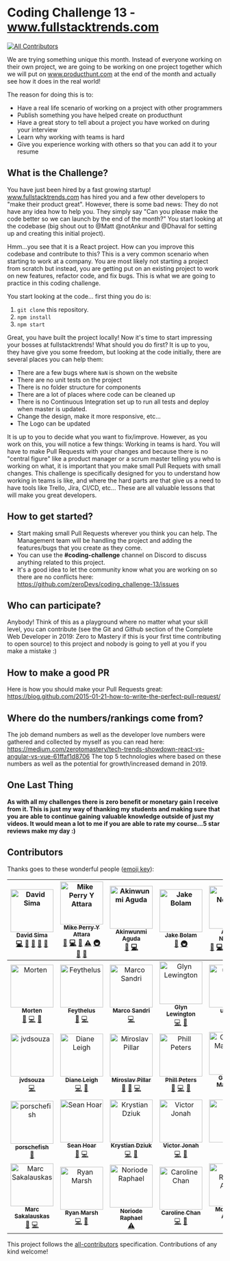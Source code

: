 # Coding Challenge 13 - www.fullstacktrends.com
[![All Contributors](https://img.shields.io/badge/all_contributors-35-orange.svg?style=flat-square)](#contributors)

We are trying something unique this month. Instead of everyone working on their own project, we are going to be working on one project together which we will put on www.producthunt.com at the end of the month and actually see how it does in the real world! 

The reason for doing this is to:
- Have a real life scenario of working on a project with other programmers
- Publish something you have helped create on producthunt
- Have a great story to tell about a project you have worked on during your interview
- Learn why working with teams is hard
- Give you experience working with others so that you can add it to your resume

## What is the Challenge?
You have just been hired by a fast growing startup! www.fullstacktrends.com has hired you and a few other developers to "make their product great". However, there is some bad news: They do not have any idea how to help you. They simply say "Can you please make the code better so we can launch by the end of the month?" You start looking at the codebase (big shout out to @Matt @notAnkur and @Dhaval for setting up and creating this initial project). 

Hmm...you see that it is a React project. How can you improve this codebase and contribute to this? This is a very common scenario when starting to work at a company. You are most likely not starting a project from scratch but instead, you are getting put on an existing project to work on new features, refactor code, and fix bugs. This is what we are going to practice in this coding challenge. 

You start looking at the code... first thing you do is:
1. `git clone` this repository. 
2. `npm install`
3. `npm start `

Great, you have built the project locally! Now it's time to start impressing your bosses at fullstacktrends! What should you do first? It is up to you, they have give you some freedom, but looking at the code initially, there are several places you can help them:
- There are a few bugs where `NaN` is shown on the website
- There are no unit tests on the project
- There is no folder structure for components
- There are a lot of places where code can be cleaned up
- There is no Continuous Integration set up to run all tests and deploy when master is updated.
- Change the design, make it more responsive, etc...
- The Logo can be updated

It is up to you to decide what you want to fix/improve. However, as you work on this, you will notice a few things:
Working in teams is hard. You will have to make Pull Requests with your changes and because there is no "central figure" like a product manager or a scrum master telling you who is working on what, it is important that you make small Pull Requets with small changes. This challenge is specifically designed for you to understand how working in teams is like, and where the hard parts are that give us a need to have tools like Trello, Jira, CI/CD, etc... These are all valuable lessons that will make you great developers. 

## How to get started?
- Start making small Pull Requests wherever you think you can help. The Management team will be handling the project and adding the features/bugs that you create as they come.  
- You can use the **#coding-challenge** channel on Discord to discuss anything related to this project.  
- It's a good idea to let the community know what you are working on so there are no conflicts here: https://github.com/zeroDevs/coding_challenge-13/issues

## Who can participate?
Anybody! Think of this as a playground where no matter what your skill level, you can contribute (see the Git and Github section of the Complete Web Developer in 2019: Zero to Mastery if this is your first time contributing to open source) to this project and nobody is going to yell at you if you make a mistake :)

## How to make a good PR
Here is how you should make your Pull Requests great: https://blog.github.com/2015-01-21-how-to-write-the-perfect-pull-request/

## Where do the numbers/rankings come from?
The job demand numbers as well as the developer love numbers were gathered and collected by myself as you can read here: https://medium.com/zerotomastery/tech-trends-showdown-react-vs-angular-vs-vue-61ffaf1d8706
The top 5 technologies where based on these numbers as well as the potential for growth/increased demand in 2019. 

## One Last Thing
**As with all my challenges there is zero benefit or monetary gain I receive from it. This is just my way of thanking my students and making sure that you are able to continue gaining valuable knowledge outside of just my videos. It would mean a lot to me if you are able to rate my course...5 star reviews make my day :)**

## Contributors

Thanks goes to these wonderful people ([emoji key](https://github.com/all-contributors/all-contributors#emoji-key)):

<!-- ALL-CONTRIBUTORS-LIST:START - Do not remove or modify this section -->
<!-- prettier-ignore -->
| [<img src="https://avatars0.githubusercontent.com/u/26633429?v=4" width="100px;" alt="David Sima"/><br /><sub><b>David Sima</b></sub>](https://github.com/The24thDS)<br />[💻](https://github.com/zeroDevs/coding_challenge-13/commits?author=The24thDS "Code") [🐛](https://github.com/zeroDevs/coding_challenge-13/issues?q=author%3AThe24thDS "Bug reports") [👀](#review-The24thDS "Reviewed Pull Requests") [🤔](#ideas-The24thDS "Ideas, Planning, & Feedback") [💬](#question-The24thDS "Answering Questions") | [<img src="https://avatars1.githubusercontent.com/u/31483629?v=4" width="100px;" alt="Mike Perry Y Attara"/><br /><sub><b>Mike Perry Y Attara</b></sub>](https://mikeattara.com)<br />[🤔](#ideas-mikeattara "Ideas, Planning, & Feedback") [💻](https://github.com/zeroDevs/coding_challenge-13/commits?author=mikeattara "Code") [👀](#review-mikeattara "Reviewed Pull Requests") [⚠️](https://github.com/zeroDevs/coding_challenge-13/commits?author=mikeattara "Tests") [🚇](#infra-mikeattara "Infrastructure (Hosting, Build-Tools, etc)") [💬](#question-mikeattara "Answering Questions") [📖](https://github.com/zeroDevs/coding_challenge-13/commits?author=mikeattara "Documentation") | [<img src="https://avatars0.githubusercontent.com/u/39712415?v=4" width="100px;" alt="Akinwunmi Aguda"/><br /><sub><b>Akinwunmi Aguda</b></sub>](https://github.com/AkinAguda)<br />[🐛](https://github.com/zeroDevs/coding_challenge-13/issues?q=author%3AAkinAguda "Bug reports") [💻](https://github.com/zeroDevs/coding_challenge-13/commits?author=AkinAguda "Code") | [<img src="https://avatars2.githubusercontent.com/u/3534236?v=4" width="100px;" alt="Jake Bolam"/><br /><sub><b>Jake Bolam</b></sub>](https://jakebolam.com)<br />[💬](#question-jakebolam "Answering Questions") [🚇](#infra-jakebolam "Infrastructure (Hosting, Build-Tools, etc)") | [<img src="https://avatars3.githubusercontent.com/u/10776230?v=4" width="100px;" alt="Andrei Neagoie"/><br /><sub><b>Andrei Neagoie</b></sub>](https://github.com/aneagoie)<br />[🐛](https://github.com/zeroDevs/coding_challenge-13/issues?q=author%3Aaneagoie "Bug reports") [💻](https://github.com/zeroDevs/coding_challenge-13/commits?author=aneagoie "Code") [🤔](#ideas-aneagoie "Ideas, Planning, & Feedback") [👀](#review-aneagoie "Reviewed Pull Requests") [💬](#question-aneagoie "Answering Questions") [🚇](#infra-aneagoie "Infrastructure (Hosting, Build-Tools, etc)") | [<img src="https://avatars3.githubusercontent.com/u/6190356?v=4" width="100px;" alt="Matt Smith"/><br /><sub><b>Matt Smith</b></sub>](https://github.com/MattCSmith)<br />[💬](#question-MattCSmith "Answering Questions") [🐛](https://github.com/zeroDevs/coding_challenge-13/issues?q=author%3AMattCSmith "Bug reports") [💻](https://github.com/zeroDevs/coding_challenge-13/commits?author=MattCSmith "Code") [🤔](#ideas-MattCSmith "Ideas, Planning, & Feedback") [👀](#review-MattCSmith "Reviewed Pull Requests") | [<img src="https://avatars1.githubusercontent.com/u/38767320?v=4" width="100px;" alt="Bushra Baqui"/><br /><sub><b>Bushra Baqui</b></sub>](https://github.com/bbaqui25)<br />[🤔](#ideas-bbaqui25 "Ideas, Planning, & Feedback") |
| :---: | :---: | :---: | :---: | :---: | :---: | :---: |
| [<img src="https://avatars2.githubusercontent.com/u/25040343?v=4" width="100px;" alt="Morten"/><br /><sub><b>Morten</b></sub>](https://github.com/mortenkos)<br />[💬](#question-mortenkos "Answering Questions") [💻](https://github.com/zeroDevs/coding_challenge-13/commits?author=mortenkos "Code") [🤔](#ideas-mortenkos "Ideas, Planning, & Feedback") | [<img src="https://avatars3.githubusercontent.com/u/30155412?v=4" width="100px;" alt="Feythelus"/><br /><sub><b>Feythelus</b></sub>](https://github.com/Feythelus)<br />[🐛](https://github.com/zeroDevs/coding_challenge-13/issues?q=author%3AFeythelus "Bug reports") [💻](https://github.com/zeroDevs/coding_challenge-13/commits?author=Feythelus "Code") | [<img src="https://avatars0.githubusercontent.com/u/26682816?v=4" width="100px;" alt="Marco Sandri"/><br /><sub><b>Marco Sandri</b></sub>](https://github.com/marcosandri-dev)<br />[💻](https://github.com/zeroDevs/coding_challenge-13/commits?author=marcosandri-dev "Code") | [<img src="https://avatars2.githubusercontent.com/u/28625651?v=4" width="100px;" alt="Glyn Lewington"/><br /><sub><b>Glyn Lewington</b></sub>](https://github.com/GlynL)<br />[💻](https://github.com/zeroDevs/coding_challenge-13/commits?author=GlynL "Code") [🐛](https://github.com/zeroDevs/coding_challenge-13/issues?q=author%3AGlynL "Bug reports") | [<img src="https://avatars1.githubusercontent.com/u/16659034?v=4" width="100px;" alt="uhayon"/><br /><sub><b>uhayon</b></sub>](https://github.com/uhayon)<br />[💻](https://github.com/zeroDevs/coding_challenge-13/commits?author=uhayon "Code") | [<img src="https://avatars0.githubusercontent.com/u/37570898?v=4" width="100px;" alt="Kuma Chan"/><br /><sub><b>Kuma Chan</b></sub>](https://github.com/peacethekuma)<br />[💻](https://github.com/zeroDevs/coding_challenge-13/commits?author=peacethekuma "Code") [🐛](https://github.com/zeroDevs/coding_challenge-13/issues?q=author%3Apeacethekuma "Bug reports") | [<img src="https://avatars0.githubusercontent.com/u/780350?v=4" width="100px;" alt="Dave Sayer"/><br /><sub><b>Dave Sayer</b></sub>](https://crafted.im)<br />[🐛](https://github.com/zeroDevs/coding_challenge-13/issues?q=author%3Aluxumbra "Bug reports") [💻](https://github.com/zeroDevs/coding_challenge-13/commits?author=luxumbra "Code") [🤔](#ideas-luxumbra "Ideas, Planning, & Feedback") |
| [<img src="https://avatars3.githubusercontent.com/u/25915596?v=4" width="100px;" alt="jvdsouza"/><br /><sub><b>jvdsouza</b></sub>](https://github.com/jvdsouza)<br />[💻](https://github.com/zeroDevs/coding_challenge-13/commits?author=jvdsouza "Code") | [<img src="https://avatars3.githubusercontent.com/u/26770329?v=4" width="100px;" alt="Diane Leigh"/><br /><sub><b>Diane Leigh</b></sub>](https://www.linkedin.com/in/diane-leigh-5251a275/)<br />[💻](https://github.com/zeroDevs/coding_challenge-13/commits?author=leighd2008 "Code") [🐛](https://github.com/zeroDevs/coding_challenge-13/issues?q=author%3Aleighd2008 "Bug reports") | [<img src="https://avatars1.githubusercontent.com/u/34217538?v=4" width="100px;" alt="Miroslav Pillar"/><br /><sub><b>Miroslav Pillar</b></sub>](https://miroslavpillar.tk)<br />[🐛](https://github.com/zeroDevs/coding_challenge-13/issues?q=author%3ADromediansk "Bug reports") [💬](#question-Dromediansk "Answering Questions") [💻](https://github.com/zeroDevs/coding_challenge-13/commits?author=Dromediansk "Code") | [<img src="https://avatars0.githubusercontent.com/u/34535492?v=4" width="100px;" alt="Phill Peters"/><br /><sub><b>Phill Peters</b></sub>](https://github.com/phillpeters)<br />[💬](#question-phillpeters "Answering Questions") [💻](https://github.com/zeroDevs/coding_challenge-13/commits?author=phillpeters "Code") [🤔](#ideas-phillpeters "Ideas, Planning, & Feedback") | [<img src="https://avatars2.githubusercontent.com/u/924127?v=4" width="100px;" alt="Gwenaël Magnenat"/><br /><sub><b>Gwenaël Magnenat</b></sub>](https://github.com/gmagnenat)<br />[🐛](https://github.com/zeroDevs/coding_challenge-13/issues?q=author%3Agmagnenat "Bug reports") | [<img src="https://avatars3.githubusercontent.com/u/16975821?v=4" width="100px;" alt="Richard Bailey"/><br /><sub><b>Richard Bailey</b></sub>](https://www.richardbailey.xyz)<br />[💻](https://github.com/zeroDevs/coding_challenge-13/commits?author=rwbailey "Code") | [<img src="https://avatars3.githubusercontent.com/u/9820406?v=4" width="100px;" alt="Jem Fox"/><br /><sub><b>Jem Fox</b></sub>](https://github.com/jeremyfox36)<br />[💻](https://github.com/zeroDevs/coding_challenge-13/commits?author=jeremyfox36 "Code") |
| [<img src="https://avatars3.githubusercontent.com/u/45741443?v=4" width="100px;" alt="porschefish"/><br /><sub><b>porschefish</b></sub>](https://github.com/porschefish)<br />[🐛](https://github.com/zeroDevs/coding_challenge-13/issues?q=author%3Aporschefish "Bug reports") | [<img src="https://avatars1.githubusercontent.com/u/1499951?v=4" width="100px;" alt="Sean Hoar"/><br /><sub><b>Sean Hoar</b></sub>](http://www.seanhoar.com)<br />[🐛](https://github.com/zeroDevs/coding_challenge-13/issues?q=author%3ASHoar "Bug reports") [💻](https://github.com/zeroDevs/coding_challenge-13/commits?author=SHoar "Code") | [<img src="https://avatars3.githubusercontent.com/u/39195806?v=4" width="100px;" alt="Krystian Dziuk"/><br /><sub><b>Krystian Dziuk</b></sub>](https://github.com/dziukers)<br />[💻](https://github.com/zeroDevs/coding_challenge-13/commits?author=dziukers "Code") [🤔](#ideas-dziukers "Ideas, Planning, & Feedback") | [<img src="https://avatars0.githubusercontent.com/u/30151767?v=4" width="100px;" alt="Victor Jonah "/><br /><sub><b>Victor Jonah </b></sub>](https://github.com/Vectormike40)<br />[💻](https://github.com/zeroDevs/coding_challenge-13/commits?author=Vectormike40 "Code") [🤔](#ideas-Vectormike40 "Ideas, Planning, & Feedback") | [<img src="https://avatars2.githubusercontent.com/u/15182822?v=4" width="100px;" alt="Pavel"/><br /><sub><b>Pavel</b></sub>](https://www.linkedin.com/in/pavel-erpelev-45b960108/)<br />[🤔](#ideas-Pawelv9 "Ideas, Planning, & Feedback") [💻](https://github.com/zeroDevs/coding_challenge-13/commits?author=Pawelv9 "Code") | [<img src="https://avatars3.githubusercontent.com/u/40746773?v=4" width="100px;" alt="arudovwen"/><br /><sub><b>arudovwen</b></sub>](https://github.com/arudovwen)<br />[🤔](#ideas-arudovwen "Ideas, Planning, & Feedback") [💻](https://github.com/zeroDevs/coding_challenge-13/commits?author=arudovwen "Code") | [<img src="https://avatars3.githubusercontent.com/u/24376660?v=4" width="100px;" alt="wilbertwaller"/><br /><sub><b>wilbertwaller</b></sub>](https://github.com/wilbertwaller)<br />[💻](https://github.com/zeroDevs/coding_challenge-13/commits?author=wilbertwaller "Code") |
| [<img src="https://avatars1.githubusercontent.com/u/42618353?v=4" width="100px;" alt="Marc Sakalauskas"/><br /><sub><b>Marc Sakalauskas</b></sub>](http://www.scramblelock.com)<br />[🤔](#ideas-Scramblelock "Ideas, Planning, & Feedback") [💻](https://github.com/zeroDevs/coding_challenge-13/commits?author=Scramblelock "Code") | [<img src="https://avatars1.githubusercontent.com/u/29083848?v=4" width="100px;" alt="Ryan Marsh"/><br /><sub><b>Ryan Marsh</b></sub>](https://github.com/Interprise13)<br />[💻](https://github.com/zeroDevs/coding_challenge-13/commits?author=Interprise13 "Code") [🐛](https://github.com/zeroDevs/coding_challenge-13/issues?q=author%3AInterprise13 "Bug reports") | [<img src="https://avatars3.githubusercontent.com/u/37092867?v=4" width="100px;" alt="Noriode Raphael"/><br /><sub><b>Noriode Raphael</b></sub>](https://github.com/Oghenebrume50)<br />[⚠️](https://github.com/zeroDevs/coding_challenge-13/commits?author=Oghenebrume50 "Tests") | [<img src="https://avatars0.githubusercontent.com/u/38971399?v=4" width="100px;" alt="Caroline Chan"/><br /><sub><b>Caroline Chan</b></sub>](https://caroline-chan.com)<br />[💻](https://github.com/zeroDevs/coding_challenge-13/commits?author=Carlscc "Code") [🐛](https://github.com/zeroDevs/coding_challenge-13/issues?q=author%3ACarlscc "Bug reports") | [<img src="https://avatars2.githubusercontent.com/u/30421284?v=4" width="100px;" alt="Md Rizwan Akram"/><br /><sub><b>Md Rizwan Akram</b></sub>](https://github.com/Rizzwaan)<br />[💻](https://github.com/zeroDevs/coding_challenge-13/commits?author=Rizzwaan "Code") | [<img src="https://avatars0.githubusercontent.com/u/34514974?v=4" width="100px;" alt="Firat Tale"/><br /><sub><b>Firat Tale</b></sub>](https://github.com/firattale)<br />[💻](https://github.com/zeroDevs/coding_challenge-13/commits?author=firattale "Code") | [<img src="https://avatars2.githubusercontent.com/u/30985280?v=4" width="100px;" alt="Michael Wright"/><br /><sub><b>Michael Wright</b></sub>](https://github.com/michaelwright74)<br />[💻](https://github.com/zeroDevs/coding_challenge-13/commits?author=michaelwright74 "Code") |
<!-- ALL-CONTRIBUTORS-LIST:END -->

This project follows the [all-contributors](https://github.com/all-contributors/all-contributors) specification. Contributions of any kind welcome!